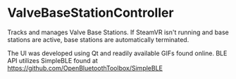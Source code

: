 # ValveBaseStationController
Tracks and manages Valve Base Stations. 
If SteamVR isn't running and base stations are active, base stations are automatically terminated.

The UI was developed using Qt and readily available GIFs found online.
BLE API utilizes SimpleBLE found at https://github.com/OpenBluetoothToolbox/SimpleBLE
